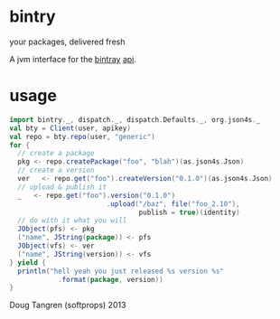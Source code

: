 # bintry

your packages, delivered fresh

A jvm interface for the [bintray](https://bintray.com) [api](https://bintray.com/docs/rest/api.html).

# usage

```scala
import bintry._, dispatch._, dispatch.Defaults._, org.json4s._
val bty = Client(user, apikey)
val repo = bty.repo(user, "generic")
for {
  // create a package
  pkg <- repo.createPackage("foo", "blah")(as.json4s.Json)
  // create a version
  ver   <- repo.get("foo").createVersion("0.1.0")(as.json4s.Json)
  // upload & publish it
  _   <- repo.get("foo").version("0.1.0")
                        .upload("/baz", file("foo_2.10"),
                                publish = true)(identity)
  // do with it what you will
  JObject(pfs) <- pkg
  ("name", JString(package)) <- pfs
  JObject(vfs) <- ver
  ("name", JString(version)) <- vfs
} yield {
  println("hell yeah you just released %s version %s"
            .format(package, version))
}
```

Doug Tangren (softprops) 2013
